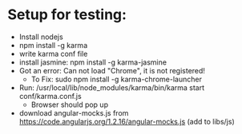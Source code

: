 Setup for testing:
==================

- Install nodejs
- npm install -g karma
- write karma conf file
- install jasmine: npm install -g karma-jasmine
- Got an error: Can not load "Chrome", it is not registered!
    - To Fix: sudo npm install -g karma-chrome-launcher
- Run: /usr/local/lib/node_modules/karma/bin/karma start conf/karma.conf.js
  - Browser should pop up
- download angular-mocks.js from https://code.angularjs.org/1.2.16/angular-mocks.js (add to libs/js)